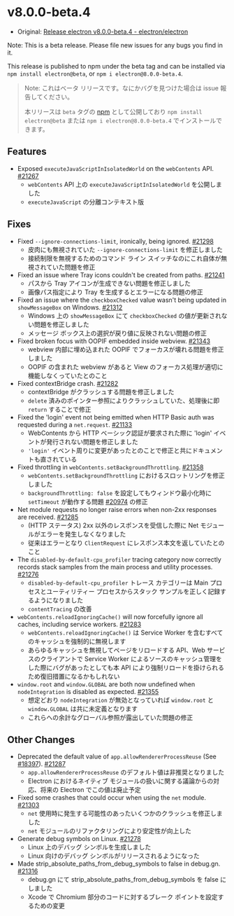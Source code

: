 # v8.0.0-beta.4

- Original: [Release electron v8.0.0-beta.4 - electron/electron](https://github.com/electron/electron/releases/tag/v8.0.0-beta.4)

Note: This is a beta release. Please file new issues for any bugs you find in it.

This release is published to npm under the beta tag and can be installed via `npm install electron@beta`, or `npm i electron@8.0.0-beta.4`.

> Note: これはベータ リリースです。なにかバグを見つけた場合は issue 報告してください。
>
> 本リリースは `beta` タグの [npm](https://www.npmjs.com/package/electron) として公開しており `npm install electron@beta` または `npm i electron@8.0.0-beta.4` でインストールできます。

## Features

- Exposed `executeJavaScriptInIsolatedWorld` on the `webContents` API. [#21267](https://github.com/electron/electron/pull/21267)
  - `webContents` API 上の `executeJavaScriptInIsolatedWorld` を公開しました
  - `executeJavaScript` の分離コンテキスト版

## Fixes

- Fixed `--ignore-connections-limit`, ironically, being ignored. [#21298](https://github.com/electron/electron/pull/21298)
  - 皮肉にも無視されていた `--ignore-connections-limit` を修正しました
  - 接続制限を無視するためのコマンド ライン スイッチなのにこれ自体が無視されていた問題を修正
- Fixed an issue where Tray icons couldn't be created from paths. [#21241](https://github.com/electron/electron/pull/21241)
  - パスから Tray アイコンが生成できない問題を修正しました
  - 画像パス指定により Tray を生成するとエラーになる問題の修正
- Fixed an issue where the `checkboxChecked` value wasn't being updated in `showMessageBox` on Windows. [#21312](https://github.com/electron/electron/pull/21312)
  - Windows 上の `showMessageBox` にて `checkboxChecked` の値が更新されない問題を修正しました
  - メッセージ ボックス上の選択が戻り値に反映されない問題の修正
- Fixed broken focus with OOPIF embedded inside webview. [#21343](https://github.com/electron/electron/pull/21343)
  - webview 内部に埋め込まれた OOPIF でフォーカスが壊れる問題を修正しました
  - OOPIF の含まれた webview があると View のフォーカス処理が適切に機能しなくっていたとのこと
- Fixed contextBridge crash. [#21282](https://github.com/electron/electron/pull/21282)
  - contextBridge がクラッシュする問題を修正しました
  - `delete` 済みのポインター参照によりクラッシュしていた、処理後に即 `return` することで修正
- Fixed the 'login' event not being emitted when HTTP Basic auth was requested during a `net.request`. [#21133](https://github.com/electron/electron/pull/21133)
  - WebContents から HTTP ベーシック認証が要求された際に 'login' イベントが発行されない問題を修正しました
  - `'login'` イベント周りに変更があったとのことで修正と共にドキュメントも直されている
- Fixed throttling in `webContents.setBackgroundThrottling`. [#21358](https://github.com/electron/electron/pull/21358)
  - `webContents.setBackgroundThrottling` におけるスロットリングを修正しました
  - `backgroundThrottling: false` を設定してもウィンドウ最小化時に `setTimeout` が動作する問題 [#20974](https://github.com/electron/electron/issues/20974) の修正
- Net module requests no longer raise errors when non-2xx responses are received. [#21285](https://github.com/electron/electron/pull/21285)
  - (HTTP ステータス) 2xx 以外のレスポンスを受信した際に Net モジュールがエラーを発生しなくなりました
  - 従来はエラーとなり `ClientRequest` にレスポンス本文を返していたとのこと
- The `disabled-by-default-cpu_profiler` tracing category now correctly records stack samples from the main process and utility processes. [#21276](https://github.com/electron/electron/pull/21276)
  - `disabled-by-default-cpu_profiler` トレース カテゴリーは Main プロセスとユーティリティー プロセスからスタック サンプルを正しく記録するようになりました
  - `contentTracing` の改善
- `webContents.reloadIgnoringCache()` will now forcefully ignore all caches, including service workers. [#21283](https://github.com/electron/electron/pull/21283)
  - `webContents.reloadIgnoringCache()` は Service Worker を含むすべてのキャッシュを強制的に無視します
  - あらゆるキャッシュを無視してページをリロードする API、Web サービスのクライアントで Service Worker によるソースのキャッシュ管理をした際にバグがあったとしても本 API により強制リロードを掛けられるため復旧措置になるかもしれない
- `window.root` and `window.GLOBAL` are both now undefined when `nodeIntegration` is disabled as expected. [#21355](https://github.com/electron/electron/pull/21355)
  - 想定どおり `nodeIntegration` が無効となっていれば `window.root` と `window.GLOBAL` は共に未定義となります
  - これらへの余計なグローバル参照が露出していた問題の修正

## Other Changes

- Deprecated the default value of `app.allowRendererProcessReuse` (See [#18397](https://github.com/electron/electron/pull/18397)). [#21287](https://github.com/electron/electron/pull/21287)
  - `app.allowRendererProcessReuse` のデフォルト値は非推奨となりました
  - Electron におけるネイティブ モジュールの扱いに関する議論からの対応、将来の Electron でこの値は廃止予定
- Fixed some crashes that could occur when using the `net` module. [#21303](https://github.com/electron/electron/pull/21303)
  - `net` 使用時に発生する可能性のあったいくつかのクラッシュを修正しました
  - `net` モジュールのリファクタリングにより安定性が向上した
- Generate debug symbols on Linux. [#21278](https://github.com/electron/electron/pull/21278)
  - Linux 上のデバッグ シンボルを生成しました
  - Linux 向けのデバッグ シンボルがリリースされるようになった
- Made strip_absolute_paths_from_debug_symbols to false in debug.gn. [#21316](https://github.com/electron/electron/pull/21316)
  - debug.gn にて strip_absolute_paths_from_debug_symbols を false にしました
  - Xcode で Chromium 部分のコードに対するブレーク ポイントを設定するための変更
